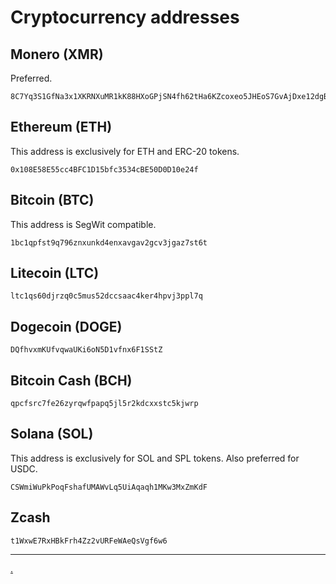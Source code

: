 # Cryptocurrency addresses

## Monero (XMR)

Preferred.

    8C7Yq3S1GfNa3x1XKRNXuMR1kK88HXoGPjSN4fh62tHa6KZcoxeo5JHEoS7GvAjDxe12dgBKTEgxwJEEvXkhLeRC77LfNog

## Ethereum (ETH)

This address is exclusively for ETH and ERC-20 tokens.

    0x108E58E55cc4BFC1D15bfc3534cBE50D0D10e24f

## Bitcoin (BTC)

This address is SegWit compatible.

    1bc1qpfst9q796znxunkd4enxavgav2gcv3jgaz7st6t

## Litecoin (LTC)

    ltc1qs60djrzq0c5mus52dccsaac4ker4hpvj3ppl7q

## Dogecoin (DOGE)

    DQfhvxmKUfvqwaUKi6oN5D1vfnx6F1SStZ

## Bitcoin Cash (BCH)

    qpcfsrc7fe26zyrqwfpapq5jl5r2kdcxxstc5kjwrp

## Solana (SOL)

This address is exclusively for SOL and SPL tokens.
Also preferred for USDC.

    CSWmiWuPkPoqFshafUMAWvLq5UiAqaqh1MKw3MxZmKdF

## Zcash

    t1WxwE7RxHBkFrh4Zz2vURFeWAeQsVgf6w6

----

[.](./pgp.txt)
